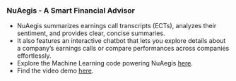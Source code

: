 ### NuAegis - A Smart Financial Advisor
- NuAegis summarizes earnings call transcripts (ECTs), analyzes their sentiment, and provides clear, concise summaries.
- It also features an interactive chatbot that lets you explore details about a company’s earnings calls or compare performances across companies effortlessly.
- Explore the Machine Learning code powering NuAegis [here](https://github.com/sakshii2004/Earnings-Call-Transcripts-Analyzer-and-Chatbot/blob/main/README.md).
- Find the video demo [here](https://vimeo.com/1039400547).
